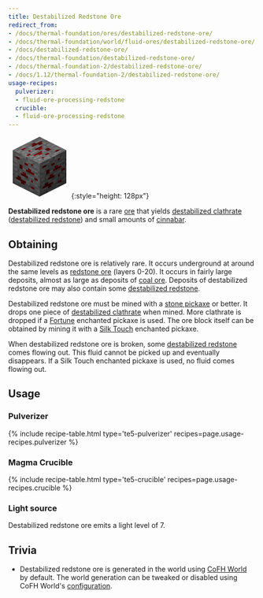 ```yaml
---
title: Destabilized Redstone Ore
redirect_from:
- /docs/thermal-foundation/ores/destabilized-redstone-ore/
- /docs/thermal-foundation/world/fluid-ores/destabilized-redstone-ore/
- /docs/destabilized-redstone-ore/
- /docs/thermal-foundation/destabilized-redstone-ore/
- /docs/thermal-foundation-2/destabilized-redstone-ore/
- /docs/1.12/thermal-foundation-2/destabilized-redstone-ore/
usage-recipes:
  pulverizer:
  - fluid-ore-processing-redstone
  crucible:
  - fluid-ore-processing-redstone
---
```


![Destabilized redstone ore](/assets/images/thermal-foundation-2/ore-fluid-redstone.png){:style="height: 128px"}


**Destabilized redstone ore** is a rare
[ore](https://minecraft.gamepedia.com/Ore) that yields [destabilized
clathrate](/docs/1.12/thermal-foundation/destabilized-clathrate/) ([destabilized
redstone](/docs/1.12/thermal-foundation/destabilized-redstone/)) and small amounts of
[cinnabar](/docs/1.12/thermal-foundation/cinnabar/).


Obtaining
---------

Destabilized redstone ore is relatively rare. It occurs underground at around
the same levels as [redstone ore](https://minecraft.gamepedia.com/Redstone_Ore)
(layers 0-20). It occurs in fairly large deposits, almost as large as deposits
of [coal ore](https://minecraft.gamepedia.com/Coal_Ore). Deposits of
destabilized redstone ore may also contain some [destabilized
redstone](/docs/1.12/thermal-foundation/destabilized-redstone/).

Destabilized redstone ore must be mined with a [stone
pickaxe](https://minecraft.gamepedia.com/Pickaxe) or better. It drops one piece
of [destabilized clathrate](/docs/1.12/thermal-foundation/destabilized-clathrate/) when mined. More
clathrate is dropped if a [Fortune](https://minecraft.gamepedia.com/Fortune)
enchanted pickaxe is used. The ore block itself can be obtained by mining it
with a [Silk Touch](https://minecraft.gamepedia.com/Silk_Touch) enchanted
pickaxe.

When destabilized redstone ore is broken, some [destabilized
redstone](/docs/1.12/thermal-foundation/destabilized-redstone/) comes flowing out. This fluid cannot be
picked up and eventually disappears. If a Silk Touch enchanted pickaxe is used,
no fluid comes flowing out.


Usage
-----

### Pulverizer
{% include recipe-table.html type='te5-pulverizer' recipes=page.usage-recipes.pulverizer %}

### Magma Crucible
{% include recipe-table.html type='te5-crucible' recipes=page.usage-recipes.crucible %}

### Light source
Destabilized redstone ore emits a light level of 7.


Trivia
------

* Destabilized redstone ore is generated in the world using [CoFH
  World](/docs/1.12/cofh-world/) by default. The world generation can be tweaked or
  disabled using CoFH World's
  [configuration](/docs/1.12/cofh-world/world-generator-configuration/).
